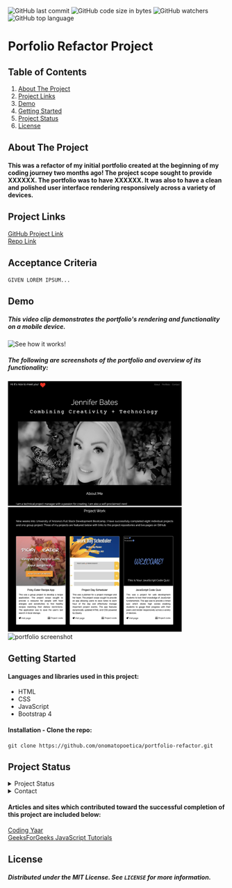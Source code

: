 ![GitHub last commit](https://img.shields.io/github/last-commit/onomatopoetica/portfolio-refactor)  ![GitHub code size in bytes](https://img.shields.io/github/languages/code-size/onomatopoetica/portfolio-refactor)  ![GitHub watchers](https://img.shields.io/github/watchers/onomatopoetica/portfolio-refactor?label=Watch&style=social)  ![GitHub top language](https://img.shields.io/github/languages/top/onomatopoetica/portfolio-refactor)

# Porfolio Refactor Project <br>

## Table of Contents
1. [About The Project](#About-The-Project)
1. [Project Links](#Project-Links)
1. [Demo](#Demo)
1. [Getting Started](#Getting-Started)
1. [Project Status](#Project-Status)
1. [License](#License)

## About The Project

#### This was a refactor of my initial portfolio created at the beginning of my coding journey two months ago! The project scope sought to provide XXXXXX. The portfolio was to have XXXXXX. It was also to have a clean and polished user interface rendering responsively across a variety of devices. 

## Project Links
[GitHub Project Link](https://onomatopoetica.github.io/portfolio-refactor/)<br>
[Repo Link](https://github.com/onomatopoetica/portfolio-refactor)

## Acceptance Criteria

```
GIVEN LOREM IPSUM...

```
## Demo

##### This video clip demonstrates the portfolio's rendering and functionality on a mobile device. <br>

![See how it works!](placeholder.GIF)  

##### The following are screenshots of the portfolio and overview of its functionality: <br>

<img src="Assets/Images/aboutMe.png" alt="portfolio screenshot" width="400" height="auto"> <br>
<img src="Assets/Images/projectWork.png" alt="portfolio screenshot" width="400" height="auto"> <br>
<img src="Assets/Images/freelanceWork.png" alt="portfolio screenshot" width="400" height="auto"> <br>

## Getting Started

#### Languages and libraries used in this project:
* HTML
* CSS
* JavaScript
* Bootstrap 4

#### Installation - Clone the repo: <br>
   ``` 
   git clone https://github.com/onomatopoetica/portfolio-refactor.git
   ```

## Project Status
<details>
    <summary>Project Status</summary>
    Active
</details>
<details>
    <summary>Contact</summary>
    jendotb@gmail.com
</details>

#### Articles and sites which contributed toward the successful completion of this project are included below:

[Coding Yaar](https://codingyaar.com/) <br>
[GeeksForGeeks JavaScript Tutorials](https://www.geeksforgeeks.org/loops-in-javascript/?ref=lbp) <br>

## License
##### Distributed under the MIT License. See `LICENSE` for more information.
